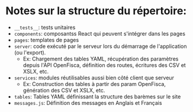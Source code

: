 # Notes sur la structure du répertoire:

- `__tests__`: tests unitaires
- `components`: composantss React qui peuvent s'intégrer dans les pages
- `pages`: templates de pages
- `server`: code exécuté par le serveur lors du démarrage de l'application (ou l'export).
  - Ex: Chargement des tables YAML, récupération des paramètres depuis l'API OpenFisca, définition des routes, écritures des CSV et XSLX, etc.
- `services`: modules réutilisables aussi bien côté client que serveur
  - Ex: Construction des tables à partir des param OpenFisca, génération des CSV et XSLX, etc.
- `tables`: Tables YAML définissant la structure des barèmes sur le site
- `messages.js`: Définition des messages en Anglais et Français
